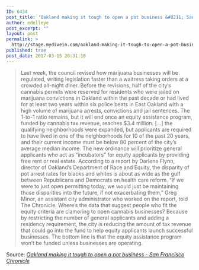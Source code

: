 ```yaml
---
ID: 6434
post_title: 'Oakland making it tough to open a pot business &#8211; San Francisco Chronicle'
author: edelleye
post_excerpt: ""
layout: post
permalink: >
  http://stage.mydivein.com/oakland-making-it-tough-to-open-a-pot-business-san-francisco-chronicle/
published: true
post_date: 2017-03-15 20:31:18
---
```

<blockquote><a href="http://www.sfchronicle.com/news/article/Oakland-making-it-tough-to-open-a-pot-business-10996410.php"><img class="alignnone size-full" src="http://stage.mydivein.com/wp-content/uploads/2017/03/920x1240.jpg" alt="" /></a>Last week, the council revised how marijuana businesses will be regulated, writing legislation faster than a waitress taking orders at a crowded all-night diner. Before the revisions, half of the city’s cannabis permits were reserved for residents who were jailed on marijuana convictions in Oakland within the past decade or had lived for at least two years within six police beats in East Oakland with a high volume of marijuana arrests, convictions and jail sentences. The 1-to-1 ratio remains, but it will end once an equity assistance program, funded by cannabis tax revenue, reaches $3.4 million. [...] the qualifying neighborhoods were expanded, but applicants are required to have lived in one of the neighborhoods for 10 of the past 20 years, and their current income must be below 80 percent of the city’s average median income. The new ordinance will prioritize general applicants who act as “incubators” for equity applicants by providing free rent or real estate. According to a report by Darlene Flynn, director of Oakland’s Department of Race and Equity, the disparity of pot arrest rates for blacks and whites is about as wide as the gulf between Republicans and Democrats on health care reform. “If we were to just open permitting today, we would just be maintaining those disparities into the future, if not exacerbating them,” Greg Minor, an assistant city administrator who worked on the report, told The Chronicle. Where’s the data that suggest people who fit the equity criteria are clamoring to open cannabis businesses? Because by restricting the number of general applicants and adding a residency requirement, the city is reducing the amount of tax revenue that could go into the fund to help equity applicants launch successful businesses. The bottom line is that the equity assistance program won’t be funded unless businesses are operating.</blockquote>
Source: <em><a href="http://www.sfchronicle.com/news/article/Oakland-making-it-tough-to-open-a-pot-business-10996410.php">Oakland making it tough to open a pot business - San Francisco Chronicle</a></em>